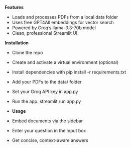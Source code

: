 **Features**
- Loads and processes PDFs from a local data folder
- Uses free GPT4All embeddings for vector search
- Powered by Groq’s llama-3.3-70b model
- Clean, professional Streamlit UI



 **Installation**
- Clone the repo
- Create and activate a virtual environment (optional)
- Install dependencies with pip install -r requirements.txt
- Add your PDFs to the data/ folder
- Set your Groq API key in app.py
- Run the app: streamlit run app.py



- **Usage**
- Embed documents via the sidebar
- Enter your question in the input box
- Get concise, context-aware answers
